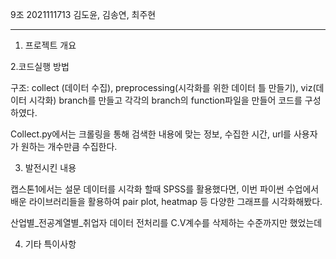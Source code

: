  9조 
2021111713 김도윤, 김송연, 최주현

----------------------------------------------------------
1. 프로젝트 개요 



2.코드실행 방법

구조: collect (데이터 수집), preprocessing(시각화를 위한 데이터 틀 만들기), viz(데이터 시각화) branch를 만들고 각각의 branch의 function파일을 만들어 코드를 구성하였다. 

Collect.py에서는 크롤링을 통해 검색한 내용에 맞는 정보, 수집한 시간, url를 사용자가 원하는 개수만큼 수집한다.




3. 발전시킨 내용

캡스톤1에서는 설문 데이터를 시각화 할때 SPSS를 활용했다면,
이번 파이썬 수업에서 배운 라이브러리들을 활용하여 pair plot, heatmap 등 다양한 그래프를 시각화해봤다. 

산업별_전공계열별_취업자 데이터 전처리를 C.V계수를 삭제하는 수준까지만 했었는데


4. 기타 특이사항

